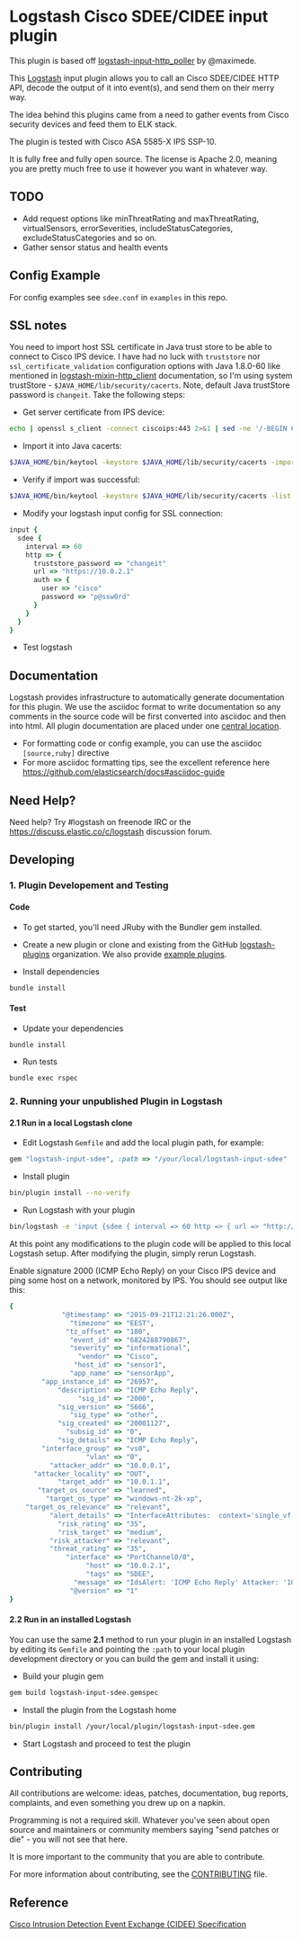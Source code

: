 # Logstash Cisco SDEE/CIDEE input plugin

This plugin is based off [logstash-input-http_poller](https://github.com/logstash-plugins/logstash-input-http_poller) by @maximede.

This [Logstash](https://github.com/elasticsearch/logstash) input plugin allows you to call an Cisco SDEE/CIDEE HTTP API, decode the output of it into event(s), and send them on their merry way.

The idea behind this plugins came from a need to gather events from Cisco security devices and feed them to ELK stack.

The plugin is tested with Cisco ASA 5585-X IPS SSP-10.

It is fully free and fully open source. The license is Apache 2.0, meaning you are pretty much free to use it however you want in whatever way.

## TODO
- Add request options like minThreatRating and maxThreatRating, virtualSensors, errorSeverities, includeStatusCategories, excludeStatusCategories and so on.
- Gather sensor status and health events

## Config Example

For config examples see `sdee.conf` in `examples` in this repo.

## SSL notes

You need to import host SSL certificate in Java trust store to be able to connect to Cisco IPS device.
I have had no luck with `truststore` nor `ssl_certificate_validation` configuration options with Java 1.8.0-60 like mentioned in [logstash-mixin-http_client](https://github.com/logstash-plugins/logstash-mixin-http_client) documentation,
so I'm using system trustStore - `$JAVA_HOME/lib/security/cacerts`. Note, default Java trustStore password is `changeit`.
Take the following steps:

* Get server certificate from IPS device:
```sh
echo | openssl s_client -connect ciscoips:443 2>&1 | sed -ne '/-BEGIN CERTIFICATE-/,/-END CERTIFICATE-/p' > cert.pem
```

* Import it into Java cacerts:
```sh
$JAVA_HOME/bin/keytool -keystore $JAVA_HOME/lib/security/cacerts -importcert -alias ciscoips -file cert.pem
```

* Verify if import was successful:
```sh
$JAVA_HOME/bin/keytool -keystore $JAVA_HOME/lib/security/cacerts -list
```

* Modify your logstash input config for SSL connection:
```ruby
input {
  sdee { 
    interval => 60  
    http => { 
      truststore_password => "changeit" 
      url => "https://10.0.2.1"  
      auth => {
        user => "cisco"
        password => "p@ssw0rd"
      }
    }
  }
}
```

* Test logstash

## Documentation

Logstash provides infrastructure to automatically generate documentation for this plugin. We use the asciidoc format to write documentation so any comments in the source code will be first converted into asciidoc and then into html. All plugin documentation are placed under one [central location](http://www.elasticsearch.org/guide/en/logstash/current/).

- For formatting code or config example, you can use the asciidoc `[source,ruby]` directive
- For more asciidoc formatting tips, see the excellent reference here https://github.com/elasticsearch/docs#asciidoc-guide

## Need Help?

Need help? Try #logstash on freenode IRC or the https://discuss.elastic.co/c/logstash discussion forum.

## Developing

### 1. Plugin Developement and Testing

#### Code
- To get started, you'll need JRuby with the Bundler gem installed.

- Create a new plugin or clone and existing from the GitHub [logstash-plugins](https://github.com/logstash-plugins) organization. We also provide [example plugins](https://github.com/logstash-plugins?query=example).

- Install dependencies
```sh
bundle install
```

#### Test

- Update your dependencies

```sh
bundle install
```

- Run tests

```sh
bundle exec rspec
```

### 2. Running your unpublished Plugin in Logstash

#### 2.1 Run in a local Logstash clone

- Edit Logstash `Gemfile` and add the local plugin path, for example:
```ruby
gem "logstash-input-sdee", :path => "/your/local/logstash-input-sdee"
```
- Install plugin
```sh
bin/plugin install --no-verify
```
- Run Logstash with your plugin
```sh
bin/logstash -e 'input {sdee { interval => 60 http => { url => "http://ciscoips" auth => {user => "cisco" password => "p@ssw0rd"}} session_file => "/tmp/session.db" }}'
```
At this point any modifications to the plugin code will be applied to this local Logstash setup. After modifying the plugin, simply rerun Logstash.

Enable signature 2000 (ICMP Echo Reply) on your Cisco IPS device and ping some host on a network, monitored by IPS.
You should see output like this:

```ruby
{
             "@timestamp" => "2015-09-21T12:21:26.000Z",
               "timezone" => "EEST",
              "tz_offset" => "180",
               "event_id" => "6824288790867",
               "severity" => "informational",
                 "vendor" => "Cisco",
                "host_id" => "sensor1",
               "app_name" => "sensorApp",
        "app_instance_id" => "26957",
            "description" => "ICMP Echo Reply",
                 "sig_id" => "2000",
            "sig_version" => "S666",
               "sig_type" => "other",
            "sig_created" => "20001127",
              "subsig_id" => "0",
            "sig_details" => "ICMP Echo Reply",
        "interface_group" => "vs0",
                   "vlan" => "0",
          "attacker_addr" => "10.0.0.1",
      "attacker_locality" => "OUT",
            "target_addr" => "10.0.1.1",
       "target_os_source" => "learned",
         "target_os_type" => "windows-nt-2k-xp",
    "target_os_relevance" => "relevant",
          "alert_details" => "InterfaceAttributes:  context='single_vf' physical='Unknown' backplane='PortChannel0/0' ; ",
            "risk_rating" => "35",
            "risk_target" => "medium",
          "risk_attacker" => "relevant",
          "threat_rating" => "35",
              "interface" => "PortChannel0/0",
                   "host" => "10.0.2.1",
                   "tags" => "SDEE",
                "message" => "IdsAlert: 'ICMP Echo Reply' Attacker: '10.0.0.1' Target: '10.0.1.1' SigId: '2000'",
               "@version" => "1"
}
```

#### 2.2 Run in an installed Logstash

You can use the same **2.1** method to run your plugin in an installed Logstash by editing its `Gemfile` and pointing the `:path` to your local plugin development directory or you can build the gem and install it using:

- Build your plugin gem
```sh
gem build logstash-input-sdee.gemspec
```
- Install the plugin from the Logstash home
```sh
bin/plugin install /your/local/plugin/logstash-input-sdee.gem
```
- Start Logstash and proceed to test the plugin

## Contributing

All contributions are welcome: ideas, patches, documentation, bug reports, complaints, and even something you drew up on a napkin.

Programming is not a required skill. Whatever you've seen about open source and maintainers or community members  saying "send patches or die" - you will not see that here.

It is more important to the community that you are able to contribute.

For more information about contributing, see the [CONTRIBUTING](https://github.com/elasticsearch/logstash/blob/master/CONTRIBUTING.md) file.

## Reference
[Cisco Intrusion Detection Event Exchange (CIDEE) Specification](http://www.cisco.com/c/en/us/td/docs/security/ips/specs/CIDEE_Specification.html)
